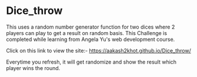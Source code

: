 # Dice_throw
This uses a random number generator function for two dices where 2 players can play to get a result on random basis. 
This Challenge is completed while learning from Angela Yu's web development course.

Click on this link to view the site:- https://aakash2khot.github.io/Dice_throw/

Everytime you refresh, it will get randomize and show the result which player wins the round.
